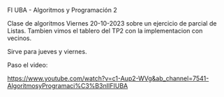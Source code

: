 FI UBA - Algoritmos y Programación 2

Clase de algoritmos Viernes 20-10-2023 sobre un ejercicio de parcial de Listas. Tambien vimos el tablero del TP2 con la implementacion con vecinos.

Sirve para jueves y viernes.

Paso el video:

https://www.youtube.com/watch?v=c1-Aup2-WVg&ab_channel=7541-AlgoritmosyProgramaci%C3%B3nIIFIUBA



